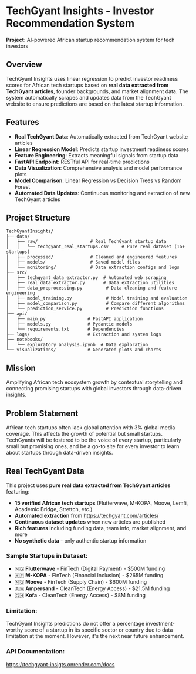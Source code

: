 # TechGyant Insights - Investor Recommendation System

**Project**: AI-powered African startup recommendation system for tech investors

## Overview
TechGyant Insights uses linear regression to predict investor readiness scores for African tech startups based on **real data extracted from TechGyant articles**, founder backgrounds, and market alignment data. The system automatically scrapes and updates data from the TechGyant website to ensure predictions are based on the latest startup information.

## Features
- **Real TechGyant Data**: Automatically extracted from TechGyant website articles
- **Linear Regression Model**: Predicts startup investment readiness scores
- **Feature Engineering**: Extracts meaningful signals from startup data
- **FastAPI Endpoint**: RESTful API for real-time predictions
- **Data Visualization**: Comprehensive analysis and model performance plots
- **Model Comparison**: Linear Regression vs Decision Trees vs Random Forest
- **Automated Data Updates**: Continuous monitoring and extraction of new TechGyant articles

## Project Structure
```
TechGyantInsights/
├── data/
│   ├── raw/                    # Real TechGyant startup data
│   │   └── techgyant_real_startups.csv     # Pure real dataset (16+ startups)
│   ├── processed/              # Cleaned and engineered features
│   ├── models/                 # Saved model files
│   └── monitoring/             # Data extraction configs and logs
├── src/
│   ├── techgyant_data_extractor.py  # Automated web scraping
│   ├── real_data_extractor.py       # Data extraction utilities
│   ├── data_preprocessing.py         # Data cleaning and feature engineering
│   ├── model_training.py             # Model training and evaluation
│   ├── model_comparison.py           # Compare different algorithms
│   └── prediction_service.py         # Prediction functions
├── api/
│   ├── main.py                # FastAPI application
│   ├── models.py              # Pydantic models
│   └── requirements.txt       # Dependencies
├── logs/                      # Extraction and system logs
├── notebooks/
│   └── exploratory_analysis.ipynb  # Data exploration
└── visualizations/            # Generated plots and charts
```

## Mission
Amplifying African tech ecosystem growth by contextual storytelling and connecting promising startups with global investors through data-driven insights.

## Problem Statement
African tech startups often lack global attention with 3% global media coverage. This affects the growth of potential but small startups. TechGyants will be fostered to be the voice of every startup, particularly small but promising ones, and be a go-to site for every investor to learn about startups through data-driven insights.

## Real TechGyant Data
This project uses **pure real data extracted from TechGyant articles** featuring:
- **15 verified African tech startups** (Flutterwave, M-KOPA, Moove, Lemfi, Academic Bridge, Strettch, etc.)
- **Automated extraction** from https://techgyant.com/articles/
- **Continuous dataset updates** when new articles are published
- **Rich features** including funding data, team info, market alignment, and more
- **No synthetic data** - only authentic startup information

### Sample Startups in Dataset:
- 🇳🇬 **Flutterwave** - FinTech (Digital Payment) - $500M funding
- 🇰🇪 **M-KOPA** - FinTech (Financial Inclusion) - $265M funding  
- 🇳🇬 **Moove** - FinTech (Supply Chain) - $600M funding
- 🇷🇼 **Ampersand** - CleanTech (Energy Access) - $21.5M funding
- 🇬🇭 **Kofa** - CleanTech (Energy Access) - $8M funding

### Limitation:
TechGyant Insights predictions do not offer a percentage investment-worthy score of a startup in its specific sector or country due to data limitation at the moment. However, it's the next near future enhancement.

### API Documentation:
https://techgyant-insigts.onrender.com/docs
  
